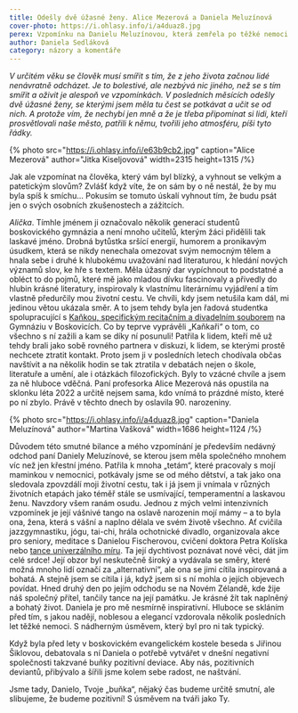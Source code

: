 ```yaml
---
title: Odešly dvě úžasné ženy. Alice Mezerová a Daniela Meluzínová
cover-photo: https://i.ohlasy.info/i/a4duaz8.jpg
perex: Vzpomínku na Danielu Meluzínovou, která zemřela po těžké nemoci v minulém týdnu, doprovází vzpomínka na Alici Mezerovou.
author: Daniela Sedláková
category: názory a komentáře
---
```


*V určitém věku se člověk musí smířit s tím, že z jeho života začnou lidé nenávratně odcházet. Je to bolestivé, ale nezbývá nic jiného, než se s tím smířit a oživit je alespoň ve vzpomínkách. V posledních měsících odešly dvě úžasné ženy, se kterými jsem měla tu čest se potkávat a učit se od nich. A protože vím, že nechybí jen mně a že je třeba připomínat si lidi, kteří prosvětlovali naše město, patřili k němu, tvořili jeho atmosféru, píši tyto řádky.*

{% photo src="https://i.ohlasy.info/i/e63b9cb2.jpg" caption="Alice Mezerová" author="Jitka Kiseljovová" width=2315 height=1315 /%}

Jak ale vzpomínat na člověka, který vám byl blízký, a vyhnout se velkým a patetickým slovům? Zvlášť když víte, že on sám by o ně nestál, že by mu byla spíš k smíchu… Pokusím se tomuto úskalí vyhnout tím, že budu psát jen o svých osobních zkušenostech a zážitcích. 

*Alička*. Tímhle jménem ji označovalo několik generací studentů boskovického gymnázia a není mnoho učitelů, kterým žáci přidělili tak laskavé jméno. Drobná bytůstka sršící energií, humorem a pronikavým úsudkem, která se nikdy nenechala omezovat svým nemocným tělem a hnala sebe i druhé k hlubokému uvažování nad literaturou, k hledání nových významů slov, ke hře s textem. Měla úžasný dar vypíchnout to podstatné a obléct to do pojmů, které mě jako mladou dívku fascinovaly a přivedly do hlubin krásné literatury, inspirovaly k vlastnímu literárnímu vyjádření a tím vlastně předurčily mou životní cestu. Ve chvíli, kdy jsem netušila kam dál, mi jedinou větou ukázala směr. A to jsem tehdy byla jen řadová studentka spolupracující s [Kaňkou, specifickým recitačním a divadelním souborem](https://ohlasy.info/clanky/2016/03/rozhovor-antonova.html) na Gymnáziu v Boskovicích. Co by teprve vyprávěli „Kaňkaři“ o tom, co všechno s ní zažili a kam se díky ní posunuli! Patřila k lidem, kteří mě už tehdy brali jako sobě rovného partnera v diskuzi, k lidem, se kterými prostě nechcete ztratit kontakt. Proto jsem ji v posledních letech chodívala občas navštívit a na několik hodin se tak ztratila v debatách nejen o škole, literatuře a umění, ale i otázkách filozofických. Byly to vzácné chvíle a jsem za ně hluboce vděčná. Paní profesorka Alice Mezerová nás opustila na sklonku léta 2022 a určitě nejsem sama, kdo vnímá to prázdné místo, které po ní zbylo. Právě v těchto dnech by oslavila 90. narozeniny.

{% photo src="https://i.ohlasy.info/i/a4duaz8.jpg" caption="Daniela Meluzínová" author="Martina Vašková" width=1686 height=1124 /%}

Důvodem této smutné bilance a mého vzpomínání je především nedávný odchod paní Daniely Meluzínové, se kterou jsem měla společného mnohem víc než jen křestní jméno. Patřila k mnoha „tetám“, které pracovaly s mojí maminkou v nemocnici, potkávaly jsme se od mého dětství, a tak jako ona sledovala zpovzdálí moji životní cestu, tak i já jsem ji vnímala v různých životních etapách jako téměř stále se usmívající, temperamentní a laskavou ženu. Navzdory všem ranám osudu. Jednou z mých velmi intenzivních vzpomínek je její vášnivé tango na oslavě narozenin mojí mámy – a to byla ona, žena, která s vášní a naplno dělala ve svém životě všechno. Ať cvičila jazzgymnastiku, jógu, tai-chi, hrála ochotnické divadlo, organizovala akce pro seniory, meditace s Danielou Fischerovou, cvičení doktora Petra Kolíska nebo [tance univerzálního míru](https://ohlasy.info/clanky/2015/11/rozhovor-meluzinova.html). Ta její dychtivost poznávat nové věci, dát jim celé srdce! Její obzor byl neskutečně široký a vydávala se směry, které možná mnoho lidí označí za „alternativní“, ale ona se jimi cítila inspirovaná a bohatá. A stejně jsem se cítila i já, když jsem si s ní mohla o jejích objevech povídat. Hned druhý den po jejím odchodu se na Novém Zélandě, kde žije náš společný přítel, tančily tance na její památku. Je krásné žít tak naplněný a bohatý život. Daniela je pro mě nesmírně inspirativní. Hluboce se skláním před tím, s jakou nadějí, noblesou a elegancí vzdorovala několik posledních let těžké nemoci. S nádherným úsměvem, který byl pro ni tak typický.

Když byla před lety v boskovickém evangelickém kostele beseda s Jiřinou Šiklovou, debatovala s ní Daniela o potřebě vytvářet v dnešní negativní společnosti takzvané buňky pozitivní deviace. Aby nás, pozitivních deviantů, přibývalo a šířili jsme kolem sebe radost, ne naštvání.

Jsme tady, Danielo, Tvoje „buňka“, nějaký čas budeme určitě smutní, ale slibujeme, že budeme pozitivní! S úsměvem na tváři jako Ty.
